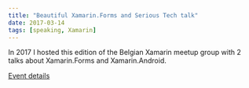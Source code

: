 ```yaml
---
title: "Beautiful Xamarin.Forms and Serious Tech talk"
date: 2017-03-14
tags: [speaking, Xamarin]
---
```


In 2017 I hosted this edition of the Belgian Xamarin meetup group with 2 talks about Xamarin.Forms and Xamarin.Android.

[Event details](https://www.meetup.com/nl-NL/Belgian-Mobile-NET-Developers-Group/events/237614250/)
